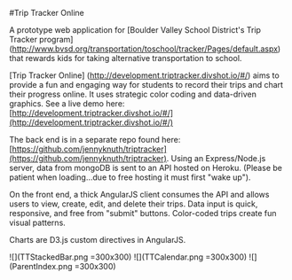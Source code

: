 #Trip Tracker Online

A prototype web application for [Boulder Valley School District's Trip Tracker program] (http://www.bvsd.org/transportation/toschool/tracker/Pages/default.aspx) that rewards kids for taking alternative transportation to school.

[Trip Tracker Online] (http://development.triptracker.divshot.io/#/) aims to provide a fun and engaging way for students to record their trips and chart their progress online. It uses strategic color coding and data-driven graphics. See a live demo here: [http://development.triptracker.divshot.io/#/](http://development.triptracker.divshot.io/#/)

The back end is in a separate repo found here: [https://github.com/jennyknuth/triptracker](https://github.com/jennyknuth/triptracker). Using an Express/Node.js server, data from mongoDB is sent to an API hosted on Heroku. (Please be patient when loading…due to free hosting it must first "wake up"). 

On the front end, a thick AngularJS client consumes the API and allows users to view, create, edit, and delete their trips. Data input is quick, responsive, and free from "submit" buttons. Color-coded trips create fun visual patterns. 

Charts are D3.js custom directives in AngularJS. 

![](TTStackedBar.png =300x300) ![](TTCalendar.png =300x300) ![](ParentIndex.png =300x300)
